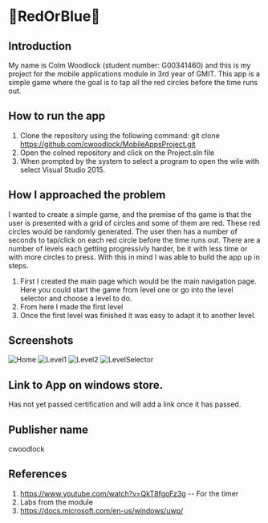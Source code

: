 # 🔴RedOrBlue🔵
## Introduction
My name is Colm Woodlock (student number: G00341460) and this is my project for the mobile applications module in 3rd year of GMIT.
This app is a simple game where the goal is to tap all the red circles before the time runs out.

## How to run the app
1. Clone the repository using the following command: git clone https://github.com/cwoodlock/MobileAppsProject.git
2. Open the colned repository and click on the Project.sln file
3. When prompted by the system to select a program to open the wile with select Visual Studio 2015.

## How I approached the problem
I wanted to create a simple game, and the premise of ths game is that the user is presented with a grid of circles and some of them are red. These red circles would be randomly generated. The user then has a number of seconds to tap/click on each red circle before the time runs out. There are a number of levels each getting progressivly harder, be it with less time or with more circles to press. With this in mind I was able to build the app up in steps. 
1. First I created the main page which would be the main navigation page. Here you could start the game from level one or go into the level selector and choose a level to do.
2. From here I made the first level
3. Once the first level was finished it was easy to adapt it to another level.

## Screenshots
![Home](https://github.com/cwoodlock/MobileAppsProject/blob/master/Project/Project/Images/HomePage.PNG)
![Level1](https://github.com/cwoodlock/MobileAppsProject/blob/master/Project/Project/Images/Level1.PNG)
![Level2](https://github.com/cwoodlock/MobileAppsProject/blob/master/Project/Project/Images/Level2.PNG)
![LevelSelector](https://github.com/cwoodlock/MobileAppsProject/blob/master/Project/Project/Images/LevelSelector.PNG)

## Link to App on windows store.
Has not yet passed certification and will add a link once it has passed.

## Publisher name
cwoodlock

## References
1. https://www.youtube.com/watch?v=QkT8fgoFz3g -- For the timer
2. Labs from the module
3. https://docs.microsoft.com/en-us/windows/uwp/
